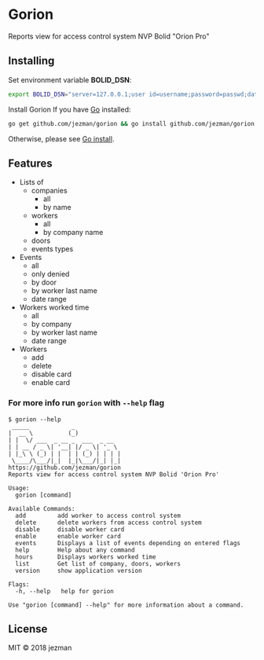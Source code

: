 # Gorion

Reports view for access control system NVP Bolid "Orion Pro"

## Installing

Set environment variable **BOLID_DSN**:

```bash
export BOLID_DSN="server=127.0.0.1;user id=username;password=passwd;database=base"
```

Install Gorion
If you have [Go](https://golang.org/) installed:

```bash
go get github.com/jezman/gorion && go install github.com/jezman/gorion
```

Otherwise, please see [Go install](https://golang.org/doc/install).

## Features

- Lists of
  - companies
    - all
    - by name
  - workers
    - all
    - by company name
  - doors
  - events types
- Events
  - all
  - only denied
  - by door
  - by worker last name
  - date range
- Workers worked time
  - all
  - by company
  - by worker last name
  - date range
- Workers
  - add
  - delete
  - disable card
  - enable card

### For more info run `gorion` with `--help` flag

```text
$ gorion --help
 _____            _
|  __ \          (_)
| |  \/ ___  _ __ _  ___  _ __  
| | __ / _ \| '__| |/ _ \| '_ \
| |_\ \ (_) | |  | | (_) | | | |
 \____/\___/|_|  |_|\___/|_| |_|
https://github.com/jezman/gorion
Reports view for access control system NVP Bolid 'Orion Pro'

Usage:
  gorion [command]

Available Commands:
  add         add worker to access control system
  delete      delete workers from access control system
  disable     disable worker card
  enable      enable worker card
  events      Displays a list of events depending on entered flags
  help        Help about any command
  hours       Displays workers worked time
  list        Get list of company, doors, workers
  version     show application version

Flags:
  -h, --help   help for gorion

Use "gorion [command] --help" for more information about a command.
```

## License

MIT © 2018 jezman
